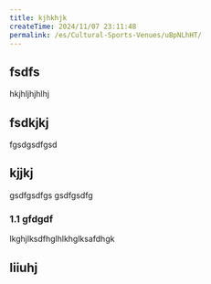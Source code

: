 ```yaml
---
title: kjhkhjk
createTime: 2024/11/07 23:11:48
permalink: /es/Cultural-Sports-Venues/uBpNLhHT/
---
```



## fsdfs
hkjhljhjhlhj
## fsdkjkj

fgsdgsdfgsd

## kjjkj

gsdfgsdfgs
gsdfgsdfg

### 1.1 gfdgdf


lkghjlksdfhglhlkhglksafdhgk

## liiuhj

